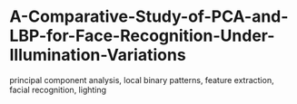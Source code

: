 # A-Comparative-Study-of-PCA-and-LBP-for-Face-Recognition-Under-Illumination-Variations
principal component analysis, local binary patterns, feature extraction, facial recognition, lighting
